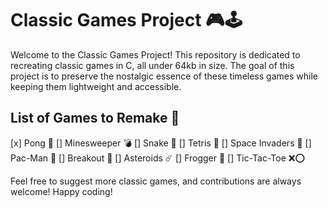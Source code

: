 # Classic Games Project 🎮🕹

Welcome to the Classic Games Project! This repository is dedicated to recreating classic games in C, all under 64kb in size. The goal of this project is to preserve the nostalgic essence of these timeless games while keeping them lightweight and accessible.

## List of Games to Remake 📝

[x] Pong 🏓
[] Minesweeper 💣
[] Snake 🐍
[] Tetris 🧱
[] Space Invaders 👾
[] Pac-Man 👻
[] Breakout 🌟
[] Asteroids ☄️
[] Frogger 🐸
[] Tic-Tac-Toe ❌⭕️

Feel free to suggest more classic games, and contributions are always welcome! Happy coding!
